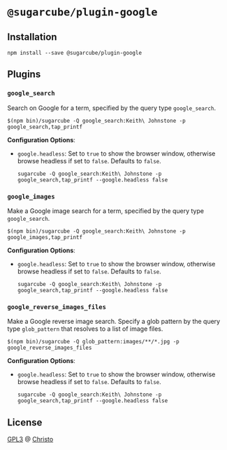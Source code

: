# `@sugarcube/plugin-google`

## Installation

```shell
npm install --save @sugarcube/plugin-google
```

## Plugins

### `google_search`

Search on Google for a term, specified by the query type `google_search`.

```shell
$(npm bin)/sugarcube -Q google_search:Keith\ Johnstone -p google_search,tap_printf
```

**Configuration Options**:

- `google.headless`: Set to `true` to show the browser window, otherwise browse
  headless if set to `false`. Defaults to `false`.

  `sugarcube -Q google_search:Keith\ Johnstone -p google_search,tap_printf --google.headless false`

### `google_images`

Make a Google image search for a term, specified by the query type `google_search`.

```shell
$(npm bin)/sugarcube -Q google_search:Keith\ Johnstone -p google_images,tap_printf
```

**Configuration Options**:

- `google.headless`: Set to `true` to show the browser window, otherwise browse
  headless if set to `false`. Defaults to `false`.

  `sugarcube -Q google_search:Keith\ Johnstone -p google_search,tap_printf --google.headless false`

### `google_reverse_images_files`

Make a Google reverse image search. Specify a glob pattern by the query type
`glob_pattern` that resolves to a list of image files.

```shell
$(npm bin)/sugarcube -Q glob_pattern:images/**/*.jpg -p google_reverse_images_files
```

**Configuration Options**:

- `google.headless`: Set to `true` to show the browser window, otherwise browse
  headless if set to `false`. Defaults to `false`.

  `sugarcube -Q google_search:Keith\ Johnstone -p google_search,tap_printf --google.headless false`

## License

[GPL3](./LICENSE) @ [Christo](christo@cryptodrunks.net)
